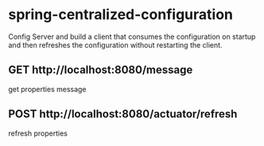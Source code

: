 # spring-centralized-configuration
Config Server and build a client that consumes the configuration on startup and then refreshes the configuration without restarting the client.

## GET http://localhost:8080/message

get properties message

## POST http://localhost:8080/actuator/refresh

refresh properties
